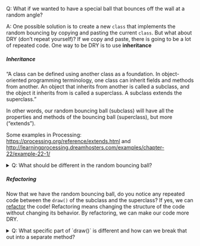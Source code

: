 Q: What if we wanted to have a special ball that bounces off the wall at a random angle?

A: One possible solution is to create a new `class` that implements the random bouncing by copying and pasting the current `class`. But what about DRY (don’t repeat yourself)? If we copy and paste, there is going to be a lot of repeated code. One way to be DRY is to use **inheritance**

##### Inheritance

“A class can be defined using another class as a foundation. In object-oriented programming terminology, one class can inherit fields and methods from another. An object that inherits from another is called a subclass, and the object it inherits from is called a superclass. A subclass extends the superclass.”

In other words, our random bouncing ball (subclass) will have all the properties and methods of the bouncing ball (superclass), but more (“extends”).

Some examples in Processing: https://processing.org/reference/extends.html and http://learningprocessing.dreamhosters.com/examples/chapter-22/example-22-1/
<details>
<summary>Q: What should be different in the random bouncing ball?</summary>

A: One possible difference is that the `draw()` method should make the ball bounce off randomly
</details>

##### Refactoring

Now that we have the random bouncing ball, do you notice any repeated code between the `draw()` of the subclass and the superclass? If yes, we can [refactor](https://en.wikipedia.org/wiki/Code_refactoring) the code! Refactoring means changing the structure of the code without changing its behavior. By refactoring, we can make our code more DRY.

<details>
<summary>Q: What specific part of `draw()` is different and how can we break that out into a separate method?</summary>

A: One possible answer is that only the bouncing off the wall part is different. We can refactor that out into a separate `bounce()` method that is overridden in the subclass.
</details>
